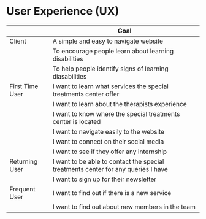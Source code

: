# User Experience (UX)

|| Goal |
|--|--|
| Client| A simple and easy to navigate website |
|| To encourage people learn about learning disabilities |
|| To help people identify signs of learning diasabilities |
| First Time User | I want to learn what services the special treatments center offer | 
|| I want to learn about the therapists experience |
|| I want to know where the special treatments center is located |
|| I want to navigate easily to the website|
|| I want to connect on their social media |
|| I want to see if they offer any internship |
| Returning User | I want to be able to contact the special treatments center for any queries I have |
|| I want to sign up for their newsletter|
| Frequent User | I want to find out if there is a new service |
|| I want to find out about new members in the team|
